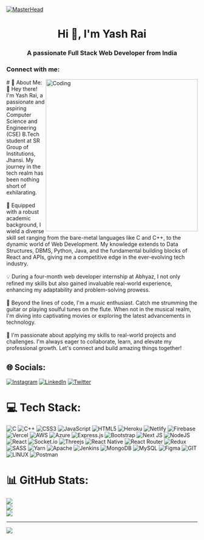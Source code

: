 [![MasterHead](https://media-public.canva.com/MADGx-AAX44/4/screen_2x.jpg)](https://yash-rai-29.github.io/portfolio/#)
<h1 align="center">Hi 👋, I'm Yash Rai</h1>
<h3 align="center">A passionate Full Stack Web Developer from India</h3>

<h3 align="left">Connect with me:</h3>
<p align="left">
</p>
<img align="right" alt="Coding" width="400" src="https://cdn.dribbble.com/users/1162077/screenshots/3848914/programmer.gif">
# 💫 About Me:
👋 Hey there! I'm Yash Rai, a passionate and aspiring Computer Science and Engineering (CSE) B.Tech student at SR Group of Institutions, Jhansi. My journey in the tech realm has been nothing short of exhilarating.<br><br>🚀 Equipped with a robust academic background, I wield a diverse skill set ranging from the bare-metal languages like C and C++, to the dynamic world of Web Development. My knowledge extends to Data Structures, DBMS, Python, Java, and the fundamental building blocks of React and APIs, giving me a competitive edge in the ever-evolving tech industry.<br><br>💡 During a four-month web developer internship at Abhyaz, I not only refined my skills but also gained invaluable real-world experience, enhancing my adaptability and problem-solving prowess.<br><br>🌟 Beyond the lines of code, I'm a music enthusiast. Catch me strumming the guitar or playing soulful tunes on the flute. When not in the musical realm, I'm diving into captivating movies or exploring the latest advancements in technology.<br><br>🌱 I'm passionate about applying my skills to real-world projects and challenges. I'm always eager to collaborate, learn, and elevate my professional growth. Let's connect and build amazing things together!


## 🌐 Socials:
[![Instagram](https://img.shields.io/badge/Instagram-%23E4405F.svg?logo=Instagram&logoColor=white)](https://instagram.com/yashrai_29) [![LinkedIn](https://img.shields.io/badge/LinkedIn-%230077B5.svg?logo=linkedin&logoColor=white)](https://linkedin.com/in/yashrai1224) [![Twitter](https://img.shields.io/badge/Twitter-%231DA1F2.svg?logo=Twitter&logoColor=white)](https://twitter.com/YashRai1224) 

# 💻 Tech Stack:
![C](https://img.shields.io/badge/c-%2300599C.svg?style=for-the-badge&logo=c&logoColor=white) ![C++](https://img.shields.io/badge/c++-%2300599C.svg?style=for-the-badge&logo=c%2B%2B&logoColor=white) ![CSS3](https://img.shields.io/badge/css3-%231572B6.svg?style=for-the-badge&logo=css3&logoColor=white) ![JavaScript](https://img.shields.io/badge/javascript-%23323330.svg?style=for-the-badge&logo=javascript&logoColor=%23F7DF1E) ![HTML5](https://img.shields.io/badge/html5-%23E34F26.svg?style=for-the-badge&logo=html5&logoColor=white) ![Heroku](https://img.shields.io/badge/heroku-%23430098.svg?style=for-the-badge&logo=heroku&logoColor=white) ![Netlify](https://img.shields.io/badge/netlify-%23000000.svg?style=for-the-badge&logo=netlify&logoColor=#00C7B7) ![Firebase](https://img.shields.io/badge/firebase-%23039BE5.svg?style=for-the-badge&logo=firebase) ![Vercel](https://img.shields.io/badge/vercel-%23000000.svg?style=for-the-badge&logo=vercel&logoColor=white) ![AWS](https://img.shields.io/badge/AWS-%23FF9900.svg?style=for-the-badge&logo=amazon-aws&logoColor=white) ![Azure](https://img.shields.io/badge/azure-%230072C6.svg?style=for-the-badge&logo=azure-devops&logoColor=white) ![Express.js](https://img.shields.io/badge/express.js-%23404d59.svg?style=for-the-badge&logo=express&logoColor=%2361DAFB) ![Bootstrap](https://img.shields.io/badge/bootstrap-%23563D7C.svg?style=for-the-badge&logo=bootstrap&logoColor=white) ![Next JS](https://img.shields.io/badge/Next-black?style=for-the-badge&logo=next.js&logoColor=white) ![NodeJS](https://img.shields.io/badge/node.js-6DA55F?style=for-the-badge&logo=node.js&logoColor=white) ![React](https://img.shields.io/badge/react-%2320232a.svg?style=for-the-badge&logo=react&logoColor=%2361DAFB) ![Socket.io](https://img.shields.io/badge/Socket.io-black?style=for-the-badge&logo=socket.io&badgeColor=010101) ![Threejs](https://img.shields.io/badge/threejs-black?style=for-the-badge&logo=three.js&logoColor=white) ![React Native](https://img.shields.io/badge/react_native-%2320232a.svg?style=for-the-badge&logo=react&logoColor=%2361DAFB) ![React Router](https://img.shields.io/badge/React_Router-CA4245?style=for-the-badge&logo=react-router&logoColor=white) ![Redux](https://img.shields.io/badge/redux-%23593d88.svg?style=for-the-badge&logo=redux&logoColor=white) ![SASS](https://img.shields.io/badge/SASS-hotpink.svg?style=for-the-badge&logo=SASS&logoColor=white) ![Yarn](https://img.shields.io/badge/yarn-%232C8EBB.svg?style=for-the-badge&logo=yarn&logoColor=white) ![Apache](https://img.shields.io/badge/apache-%23D42029.svg?style=for-the-badge&logo=apache&logoColor=white) ![Jenkins](https://img.shields.io/badge/jenkins-%232C5263.svg?style=for-the-badge&logo=jenkins&logoColor=white) ![MongoDB](https://img.shields.io/badge/MongoDB-%234ea94b.svg?style=for-the-badge&logo=mongodb&logoColor=white) ![MySQL](https://img.shields.io/badge/mysql-%2300f.svg?style=for-the-badge&logo=mysql&logoColor=white) 	![Figma](https://img.shields.io/badge/figma-%23F24E1E.svg?style=for-the-badge&logo=figma&logoColor=white) ![GIT](https://img.shields.io/badge/Git-fc6d26?style=for-the-badge&logo=git&logoColor=white) ![LINUX](https://img.shields.io/badge/Linux-FCC624?style=for-the-badge&logo=linux&logoColor=black) ![Postman](https://img.shields.io/badge/Postman-FF6C37?style=for-the-badge&logo=postman&logoColor=white)
# 📊 GitHub Stats:
![](https://github-readme-stats.vercel.app/api?username=yash-rai-29&theme=midnight-purple&hide_border=false&include_all_commits=true&count_private=true)<br/>
![](https://github-readme-streak-stats.herokuapp.com/?user=yash-rai-29&theme=midnight-purple&hide_border=false)<br/>
![](https://github-readme-stats.vercel.app/api/top-langs/?username=yash-rai-29&theme=midnight-purple&hide_border=false&include_all_commits=true&count_private=true&layout=compact)

---
[![](https://visitcount.itsvg.in/api?id=yash-rai-29&icon=6&color=1)](https://visitcount.itsvg.in)

<!-- Proudly created with GPRM ( https://gprm.itsvg.in ) -->
